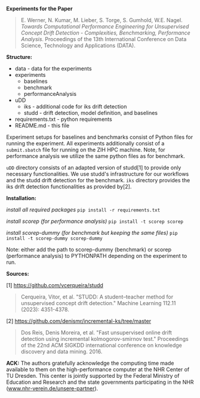 
**Experiments for the Paper**
> E. Werner, N. Kumar, M. Lieber, S. Torge, S. Gumhold, W.E. Nagel. *Towards Computational Performance Engineering for Unsupervised Concept Drift Detection - Complexities, Benchmarking, Performance Analysis*. Proceedings of the 13th International Conference on Data Science, Technology and Applications (DATA).

**Structure:**

- data - data for the experiments
- experiments
    - baselines
    - benchmark
    - performanceAnalysis
- uDD
    - iks - additional code for iks drift detection
    - studd - drift detection, model definition, and baselines
- requirements.txt - python requirements
- README.md - this file

Experiment setups for baselines and benchmarks consist of Python files for running the experiment. All experiments additionally consist of a `submit.sbatch` file for running on the ZIH HPC machine. Note, for performance analysis we utilize the same python files as for benchmark.

`uDD` directory consists of an adapted version of studd[1] to provide only necessary functionalities. We use studd's infrastructure for our workflows and the studd drift detection for the benchmark. `iks` directory provides the iks drift detection functionalities as provided by[2].

**Installation:**

*install all required packages*
```pip install -r requirements.txt```

*install scorep (for performance analysis)*
```pip install -t scorep scorep```

*install scorep-dummy (for benchmark but keeping the same files)*
```pip install -t scorep-dummy scorep-dummy```

Note: either add the path to scorep-dummy (benchmark) or scorep (performance analysis) to PYTHONPATH depending on the experiment to run.

**Sources:**

[1] https://github.com/vcerqueira/studd
> Cerqueira, Vitor, et al. "STUDD: A student–teacher method for unsupervised concept drift detection." Machine Learning 112.11 (2023): 4351-4378.

[2] https://github.com/denismr/incremental-ks/tree/master
> Dos Reis, Denis Moreira, et al. "Fast unsupervised online drift detection using incremental kolmogorov-smirnov test." Proceedings of the 22nd ACM SIGKDD international conference on knowledge discovery and data mining. 2016.

**ACK:**
The authors gratefully acknowledge the computing time made available to them on the high-performance computer at the NHR Center of TU Dresden. This center is jointly supported by the Federal Ministry of Education and Research and the state governments participating in the NHR (www.nhr-verein.de/unsere-partner).
